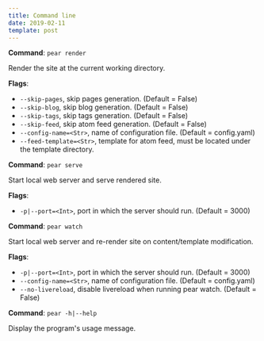 ```yaml
---
title: Command line
date: 2019-02-11
template: post
---
```


**Command**: `pear render`

Render the site at the current working directory.

**Flags**:

* `--skip-pages`, skip pages generation. (Default = False)
* `--skip-blog`, skip blog generation. (Default = False)
* `--skip-tags`, skip tags generation. (Default = False)
* `--skip-feed`, skip atom feed generation. (Default = False)
* `--config-name=<Str>`, name of configuration file. (Default = config.yaml)
* `--feed-template=<Str>`, template for atom feed, must be located under the template directory.

**Command**: `pear serve`

Start local web server and serve rendered site.

**Flags**:

* `-p|--port=<Int>`, port in which the server should run. (Default = 3000)

**Command**: `pear watch`

Start local web server and re-render site on content/template modification.

**Flags**:

* `-p|--port=<Int>`, port in which the server should run. (Default = 3000)
* `--config-name=<Str>`, name of configuration file. (Default = config.yaml)
* `--no-livereload`, disable livereload when running pear watch. (Default = False)

**Command**: `pear -h|--help`

Display the program's usage message.
